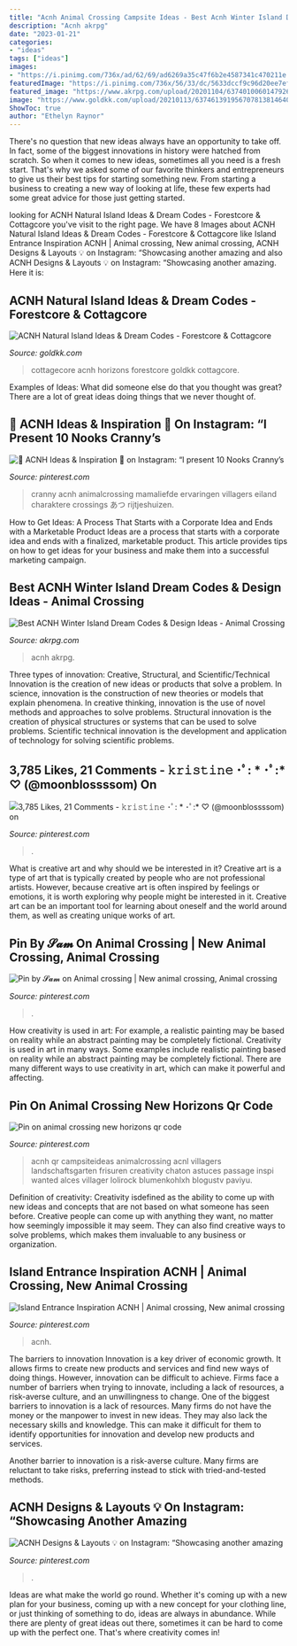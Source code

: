 ```yaml
---
title: "Acnh Animal Crossing Campsite Ideas - Best Acnh Winter Island Dream Codes &amp; Design Ideas"
description: "Acnh akrpg"
date: "2023-01-21"
categories:
- "ideas"
tags: ["ideas"]
images:
- "https://i.pinimg.com/736x/ad/62/69/ad6269a35c47f6b2e4587341c470211e.jpg"
featuredImage: "https://i.pinimg.com/736x/56/33/dc/5633dccf9c96d20ee7efc6bc5b23b695.jpg"
featured_image: "https://www.akrpg.com/upload/20201104/6374010060147926581926413.jpeg"
image: "https://www.goldkk.com/upload/20210113/6374613919567078138146401.jpg"
ShowToc: true
author: "Ethelyn Raynor"
---
```



There's no question that new ideas always have an opportunity to take off. In fact, some of the biggest innovations in history were hatched from scratch. So when it comes to new ideas, sometimes all you need is a fresh start. That's why we asked some of our favorite thinkers and entrepreneurs to give us their best tips for starting something new. From starting a business to creating a new way of looking at life, these few experts had some great advice for those just getting started.

	

		
looking for ACNH Natural Island Ideas &amp; Dream Codes - Forestcore &amp; Cottagcore you've visit to the right page. We have 8 Images about ACNH Natural Island Ideas &amp; Dream Codes - Forestcore &amp; Cottagcore like Island Entrance Inspiration ACNH | Animal crossing, New animal crossing, ACNH Designs &amp; Layouts 💡 on Instagram: “Showcasing another amazing and also ACNH Designs &amp; Layouts 💡 on Instagram: “Showcasing another amazing. Here it is:
		
    
## ACNH Natural Island Ideas &amp; Dream Codes - Forestcore &amp; Cottagcore

<img loading=lazy src="https://www.goldkk.com/upload/20210113/6374613919567078138146401.jpg" onerror="this.onerror=null;this.src='https://tse4.mm.bing.net/th?id=OIP.c-S-V5xV2nzXQHRQzv5UqgHaEK&amp;pid=15.1';" alt="ACNH Natural Island Ideas &amp; Dream Codes - Forestcore &amp; Cottagcore">

_Source: goldkk.com_

>cottagecore acnh horizons forestcore goldkk cottagcore. 

	

Examples of Ideas: What did someone else do that you thought was great?
There are a lot of great ideas doing things that we never thought of.

    
## 🌸 ACNH Ideas &amp; Inspiration 🌸 On Instagram: “I Present 10 Nooks Cranny’s

<img loading=lazy src="https://i.pinimg.com/736x/ee/81/de/ee81de3ae45cb1e6bf3588a8a116369b.jpg" onerror="this.onerror=null;this.src='https://tse3.mm.bing.net/th?id=OIP.NoHujhDzhGJZn1OBj17u1wHaEI&amp;pid=15.1';" alt="🌸 ACNH Ideas &amp; Inspiration 🌸 on Instagram: “I present 10 Nooks Cranny’s">

_Source: pinterest.com_

>cranny acnh animalcrossing mamaliefde ervaringen villagers eiland charaktere crossings あつ rijtjeshuizen. 

	

How to Get Ideas: A Process That Starts with a Corporate Idea and Ends with a Marketable Product
Ideas are a process that starts with a corporate idea and ends with a finalized, marketable product. This article provides tips on how to get ideas for your business and make them into a successful marketing campaign.

    
## Best ACNH Winter Island Dream Codes &amp; Design Ideas - Animal Crossing

<img loading=lazy src="https://www.akrpg.com/upload/20201104/6374010060147926581926413.jpeg" onerror="this.onerror=null;this.src='https://tse1.mm.bing.net/th?id=OIP.0_4pVRphrbFsOxlRVLhPMQHaEK&amp;pid=15.1';" alt="Best ACNH Winter Island Dream Codes &amp; Design Ideas - Animal Crossing">

_Source: akrpg.com_

>acnh akrpg. 

	

Three types of innovation: Creative, Structural, and Scientific/Technical
Innovation is the creation of new ideas or products that solve a problem. In science, innovation is the construction of new theories or models that explain phenomena. In creative thinking, innovation is the use of novel methods and approaches to solve problems. Structural innovation is the creation of physical structures or systems that can be used to solve problems. Scientific technical innovation is the development and application of technology for solving scientific problems.

    
## 3,785 Likes, 21 Comments - 𝚔𝚛𝚒𝚜𝚝𝚒𝚗𝚎 ･ﾟ: * ･ﾟ:* ♡ (@moonblossssom) On

<img loading=lazy src="https://i.pinimg.com/736x/ad/62/69/ad6269a35c47f6b2e4587341c470211e.jpg" onerror="this.onerror=null;this.src='https://tse1.mm.bing.net/th?id=OIP.E3e3njPQIlVHSppdMXhIiQHaEK&amp;pid=15.1';" alt="3,785 Likes, 21 Comments - 𝚔𝚛𝚒𝚜𝚝𝚒𝚗𝚎 ･ﾟ: * ･ﾟ:* ♡ (@moonblossssom) on">

_Source: pinterest.com_

>. 

	

What is creative art and why should we be interested in it?
Creative art is a type of art that is typically created by people who are not professional artists. However, because creative art is often inspired by feelings or emotions, it is worth exploring why people might be interested in it. Creative art can be an important tool for learning about oneself and the world around them, as well as creating unique works of art.

    
## Pin By 𝓢𝓪𝓶 On Animal Crossing | New Animal Crossing, Animal Crossing

<img loading=lazy src="https://i.pinimg.com/736x/38/76/4f/38764f91c8472f1a36c33230a8da2386.jpg" onerror="this.onerror=null;this.src='https://tse1.mm.bing.net/th?id=OIP.mpeNFRQkq4FeRfdIY8mCigHaEK&amp;pid=15.1';" alt="Pin by 𝓢𝓪𝓶 on Animal crossing | New animal crossing, Animal crossing">

_Source: pinterest.com_

>. 

	

How creativity is used in art: For example, a realistic painting may be based on reality while an abstract painting may be completely fictional.
Creativity is used in art in many ways. Some examples include realistic painting based on reality while an abstract painting may be completely fictional. There are many different ways to use creativity in art, which can make it powerful and affecting.

    
## Pin On Animal Crossing New Horizons Qr Code

<img loading=lazy src="https://i.pinimg.com/736x/56/33/dc/5633dccf9c96d20ee7efc6bc5b23b695.jpg" onerror="this.onerror=null;this.src='https://tse4.mm.bing.net/th?id=OIP.6ruHD8-GgyPiVx-TvBfmcwHaHc&amp;pid=15.1';" alt="Pin on animal crossing new horizons qr code">

_Source: pinterest.com_

>acnh qr campsiteideas animalcrossing acnl villagers landschaftsgarten frisuren creativity chaton astuces passage inspi wanted alces villager lolirock blumenkohlxh blogustv paviyu. 

	

Definition of creativity:
Creativity isdefined as the ability to come up with new ideas and concepts that are not based on what someone has seen before. Creative people can come up with anything they want, no matter how seemingly impossible it may seem. They can also find creative ways to solve problems, which makes them invaluable to any business or organization.

    
## Island Entrance Inspiration ACNH | Animal Crossing, New Animal Crossing

<img loading=lazy src="https://i.pinimg.com/736x/cc/eb/7f/cceb7f420428327d854b6b93b1597f20.jpg" onerror="this.onerror=null;this.src='https://tse2.mm.bing.net/th?id=OIP.KiZasz_m30EJg0-hi8hX8AHaEK&amp;pid=15.1';" alt="Island Entrance Inspiration ACNH | Animal crossing, New animal crossing">

_Source: pinterest.com_

>acnh. 

	

The barriers to innovation
Innovation is a key driver of economic growth. It allows firms to create new products and services and find new ways of doing things. However, innovation can be difficult to achieve. Firms face a number of barriers when trying to innovate, including a lack of resources, a risk-averse culture, and an unwillingness to change.
One of the biggest barriers to innovation is a lack of resources. Many firms do not have the money or the manpower to invest in new ideas. They may also lack the necessary skills and knowledge. This can make it difficult for them to identify opportunities for innovation and develop new products and services.

Another barrier to innovation is a risk-averse culture. Many firms are reluctant to take risks, preferring instead to stick with tried-and-tested methods.

    
## ACNH Designs &amp; Layouts 💡 On Instagram: “Showcasing Another Amazing

<img loading=lazy src="https://i.pinimg.com/736x/4b/23/b6/4b23b65532e4e6d0fb45cdf7d9a5eab3.jpg" onerror="this.onerror=null;this.src='https://tse2.mm.bing.net/th?id=OIP.pnleXJTSXQkBhD9b64WYqgHaEI&amp;pid=15.1';" alt="ACNH Designs &amp; Layouts 💡 on Instagram: “Showcasing another amazing">

_Source: pinterest.com_

>. 

	

Ideas are what make the world go round. Whether it's coming up with a new plan for your business, coming up with a new concept for your clothing line, or just thinking of something to do, ideas are always in abundance. While there are plenty of great ideas out there, sometimes it can be hard to come up with the perfect one. That's where creativity comes in!

